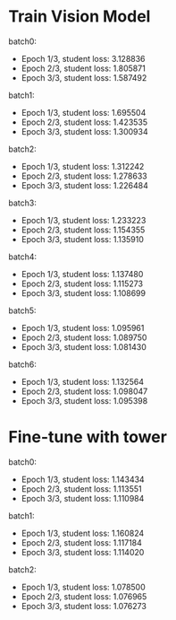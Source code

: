 # Train Vision Model
batch0: 
- Epoch 1/3, student loss: 3.128836
- Epoch 2/3, student loss: 1.805871
- Epoch 3/3, student loss: 1.587492

batch1:
- Epoch 1/3, student loss: 1.695504
- Epoch 2/3, student loss: 1.423535
- Epoch 3/3, student loss: 1.300934

batch2:
- Epoch 1/3, student loss: 1.312242
- Epoch 2/3, student loss: 1.278633
- Epoch 3/3, student loss: 1.226484

batch3:
- Epoch 1/3, student loss: 1.233223
- Epoch 2/3, student loss: 1.154355
- Epoch 3/3, student loss: 1.135910

batch4:
- Epoch 1/3, student loss: 1.137480
- Epoch 2/3, student loss: 1.115273
- Epoch 3/3, student loss: 1.108699

batch5:
- Epoch 1/3, student loss: 1.095961
- Epoch 2/3, student loss: 1.089750
- Epoch 3/3, student loss: 1.081430

batch6:
- Epoch 1/3, student loss: 1.132564
- Epoch 2/3, student loss: 1.098047
- Epoch 3/3, student loss: 1.095398

# Fine-tune with tower

batch0:
- Epoch 1/3, student loss: 1.143434
- Epoch 2/3, student loss: 1.113551
- Epoch 3/3, student loss: 1.110984

batch1:
- Epoch 1/3, student loss: 1.160824
- Epoch 2/3, student loss: 1.117184
- Epoch 3/3, student loss: 1.114020

batch2:
- Epoch 1/3, student loss: 1.078500
- Epoch 2/3, student loss: 1.076965
- Epoch 3/3, student loss: 1.076273
